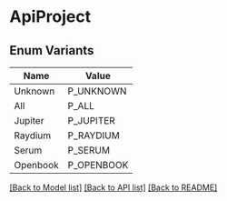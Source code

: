 # ApiProject

## Enum Variants

| Name | Value |
|---- | -----|
| Unknown | P_UNKNOWN |
| All | P_ALL |
| Jupiter | P_JUPITER |
| Raydium | P_RAYDIUM |
| Serum | P_SERUM |
| Openbook | P_OPENBOOK |


[[Back to Model list]](../README.md#documentation-for-models) [[Back to API list]](../README.md#documentation-for-api-endpoints) [[Back to README]](../README.md)


